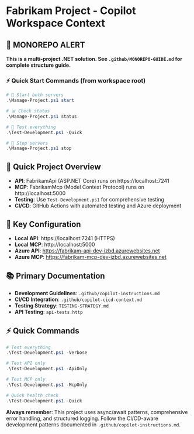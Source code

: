 # Fabrikam Project - Copilot Workspace Context

## 🚨 **MONOREPO ALERT**
**This is a multi-project .NET solution. See `.github/MONOREPO-GUIDE.md` for complete structure guide.**

### ⚡ **Quick Start Commands (from workspace root)**
```powershell
# 🚀 Start both servers
.\Manage-Project.ps1 start

# 📊 Check status  
.\Manage-Project.ps1 status

# 🧪 Test everything
.\Test-Development.ps1 -Quick

# 🛑 Stop servers
.\Manage-Project.ps1 stop
```

## 🎯 Quick Project Overview
- **API**: FabrikamApi (ASP.NET Core) runs on https://localhost:7241
- **MCP**: FabrikamMcp (Model Context Protocol) runs on http://localhost:5000
- **Testing**: Use `Test-Development.ps1` for comprehensive testing
- **CI/CD**: GitHub Actions with automated testing and Azure deployment

## 🔧 Key Configuration
- **Local API**: https://localhost:7241 (HTTPS)
- **Local MCP**: http://localhost:5000
- **Azure API**: https://fabrikam-api-dev-izbd.azurewebsites.net
- **Azure MCP**: https://fabrikam-mcp-dev-izbd.azurewebsites.net

## 📚 Primary Documentation
- **Development Guidelines**: `.github/copilot-instructions.md`
- **CI/CD Integration**: `.github/copilot-cicd-context.md` 
- **Testing Strategy**: `TESTING-STRATEGY.md`
- **API Testing**: `api-tests.http`

## ⚡ Quick Commands
```powershell
# Test everything
.\Test-Development.ps1 -Verbose

# Test API only  
.\Test-Development.ps1 -ApiOnly

# Test MCP only
.\Test-Development.ps1 -McpOnly

# Quick health check
.\Test-Development.ps1 -Quick
```

**Always remember**: This project uses async/await patterns, comprehensive error handling, and structured logging. Follow the CI/CD-aware development patterns documented in `.github/copilot-instructions.md`.
